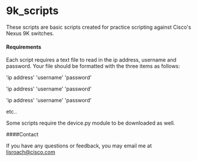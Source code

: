 9k_scripts
========

These scripts are basic scripts created for practice scripting against Cisco's Nexus 9K switches. 

#### Requirements

Each script requires a text file to read in the ip address, username and password.
Your file should be formatted with the three items as follows:

'ip address' 'username' 'password'

'ip address' 'username' 'password'

'ip address' 'username' 'password'

etc..

Some scripts require the device.py module to be downloaded as well.


####Contact

If you have any questions or feedback, you may email me at lisroach@cisco.com

